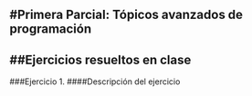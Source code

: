 #Primera Parcial: Tópicos avanzados de programación
---
##Ejercicios resueltos en clase
---
###Ejercicio 1.
####Descripción del ejercicio

